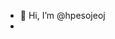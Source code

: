 - 👋 Hi, I’m @hpesojeoj
-
<!---
hpesojeoj/hpesojeoj is a ✨ special ✨ repository because its `README.md` (this file) appears on your GitHub profile.
You can click the Preview link to take a look at your changes.
--->
